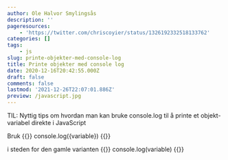 ```yaml
---
author: Ole Halvor Smylingsås
description: ''
pageresources:
    - 'https://twitter.com/chriscoyier/status/1326192332518133762'
categories: []
tags:
    - js
slug: printe-objekter-med-console-log
title: Printe objekter med console log
date: 2020-12-16T20:42:55.000Z
draft: false
comments: false
lastmod: '2021-12-26T22:07:01.886Z'
preview: /javascript.jpg
---
```


TIL: Nyttig tips om hvordan man kan bruke console.log til å printe et objekt-variabel direkte i JavaScript
<!--more-->
 
Bruk 
{{<highlight js>}}
console.log({variable})
{{</highlight>}}

i steden for den gamle varianten
{{<highlight js>}}
console.log(variable)
{{</highlight>}}
